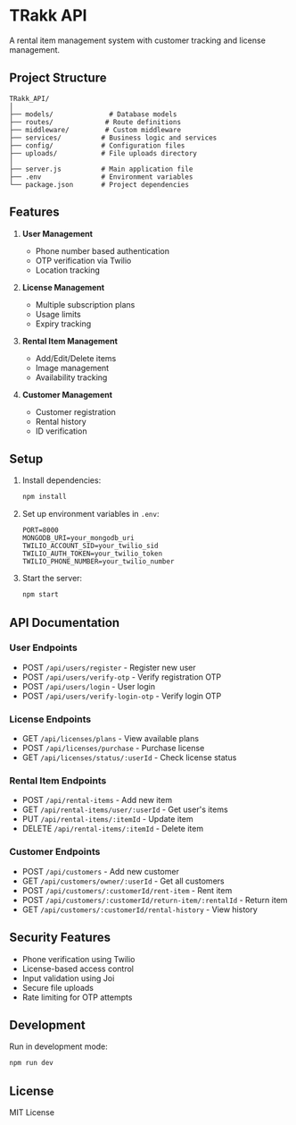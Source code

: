 # TRakk API

A rental item management system with customer tracking and license management.

## Project Structure

```
TRakk_API/
│
├── models/              # Database models
├── routes/             # Route definitions
├── middleware/         # Custom middleware
├── services/          # Business logic and services
├── config/            # Configuration files
├── uploads/           # File uploads directory
│
├── server.js          # Main application file
├── .env               # Environment variables
└── package.json       # Project dependencies
```

## Features

1. **User Management**
   - Phone number based authentication
   - OTP verification via Twilio
   - Location tracking

2. **License Management**
   - Multiple subscription plans
   - Usage limits
   - Expiry tracking

3. **Rental Item Management**
   - Add/Edit/Delete items
   - Image management
   - Availability tracking

4. **Customer Management**
   - Customer registration
   - Rental history
   - ID verification

## Setup

1. Install dependencies:
   ```bash
   npm install
   ```

2. Set up environment variables in `.env`:
   ```env
   PORT=8000
   MONGODB_URI=your_mongodb_uri
   TWILIO_ACCOUNT_SID=your_twilio_sid
   TWILIO_AUTH_TOKEN=your_twilio_token
   TWILIO_PHONE_NUMBER=your_twilio_number
   ```

3. Start the server:
   ```bash
   npm start
   ```

## API Documentation

### User Endpoints

- POST `/api/users/register` - Register new user
- POST `/api/users/verify-otp` - Verify registration OTP
- POST `/api/users/login` - User login
- POST `/api/users/verify-login-otp` - Verify login OTP

### License Endpoints

- GET `/api/licenses/plans` - View available plans
- POST `/api/licenses/purchase` - Purchase license
- GET `/api/licenses/status/:userId` - Check license status

### Rental Item Endpoints

- POST `/api/rental-items` - Add new item
- GET `/api/rental-items/user/:userId` - Get user's items
- PUT `/api/rental-items/:itemId` - Update item
- DELETE `/api/rental-items/:itemId` - Delete item

### Customer Endpoints

- POST `/api/customers` - Add new customer
- GET `/api/customers/owner/:userId` - Get all customers
- POST `/api/customers/:customerId/rent-item` - Rent item
- POST `/api/customers/:customerId/return-item/:rentalId` - Return item
- GET `/api/customers/:customerId/rental-history` - View history

## Security Features

- Phone verification using Twilio
- License-based access control
- Input validation using Joi
- Secure file uploads
- Rate limiting for OTP attempts

## Development

Run in development mode:
```bash
npm run dev
```

## License

MIT License

